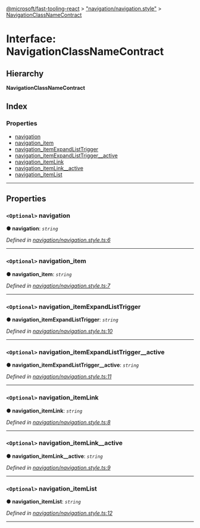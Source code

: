 [@microsoft/fast-tooling-react](../README.md) > ["navigation/navigation.style"](../modules/_navigation_navigation_style_.md) > [NavigationClassNameContract](../interfaces/_navigation_navigation_style_.navigationclassnamecontract.md)

# Interface: NavigationClassNameContract

## Hierarchy

**NavigationClassNameContract**

## Index

### Properties

* [navigation](_navigation_navigation_style_.navigationclassnamecontract.md#navigation)
* [navigation_item](_navigation_navigation_style_.navigationclassnamecontract.md#navigation_item)
* [navigation_itemExpandListTrigger](_navigation_navigation_style_.navigationclassnamecontract.md#navigation_itemexpandlisttrigger)
* [navigation_itemExpandListTrigger__active](_navigation_navigation_style_.navigationclassnamecontract.md#navigation_itemexpandlisttrigger__active)
* [navigation_itemLink](_navigation_navigation_style_.navigationclassnamecontract.md#navigation_itemlink)
* [navigation_itemLink__active](_navigation_navigation_style_.navigationclassnamecontract.md#navigation_itemlink__active)
* [navigation_itemList](_navigation_navigation_style_.navigationclassnamecontract.md#navigation_itemlist)

---

## Properties

<a id="navigation"></a>

### `<Optional>` navigation

**● navigation**: *`string`*

*Defined in [navigation/navigation.style.ts:6](https://github.com/Microsoft/fast-dna/blob/164dd3ca/packages/fast-tooling-react/src/navigation/navigation.style.ts#L6)*

___
<a id="navigation_item"></a>

### `<Optional>` navigation_item

**● navigation_item**: *`string`*

*Defined in [navigation/navigation.style.ts:7](https://github.com/Microsoft/fast-dna/blob/164dd3ca/packages/fast-tooling-react/src/navigation/navigation.style.ts#L7)*

___
<a id="navigation_itemexpandlisttrigger"></a>

### `<Optional>` navigation_itemExpandListTrigger

**● navigation_itemExpandListTrigger**: *`string`*

*Defined in [navigation/navigation.style.ts:10](https://github.com/Microsoft/fast-dna/blob/164dd3ca/packages/fast-tooling-react/src/navigation/navigation.style.ts#L10)*

___
<a id="navigation_itemexpandlisttrigger__active"></a>

### `<Optional>` navigation_itemExpandListTrigger__active

**● navigation_itemExpandListTrigger__active**: *`string`*

*Defined in [navigation/navigation.style.ts:11](https://github.com/Microsoft/fast-dna/blob/164dd3ca/packages/fast-tooling-react/src/navigation/navigation.style.ts#L11)*

___
<a id="navigation_itemlink"></a>

### `<Optional>` navigation_itemLink

**● navigation_itemLink**: *`string`*

*Defined in [navigation/navigation.style.ts:8](https://github.com/Microsoft/fast-dna/blob/164dd3ca/packages/fast-tooling-react/src/navigation/navigation.style.ts#L8)*

___
<a id="navigation_itemlink__active"></a>

### `<Optional>` navigation_itemLink__active

**● navigation_itemLink__active**: *`string`*

*Defined in [navigation/navigation.style.ts:9](https://github.com/Microsoft/fast-dna/blob/164dd3ca/packages/fast-tooling-react/src/navigation/navigation.style.ts#L9)*

___
<a id="navigation_itemlist"></a>

### `<Optional>` navigation_itemList

**● navigation_itemList**: *`string`*

*Defined in [navigation/navigation.style.ts:12](https://github.com/Microsoft/fast-dna/blob/164dd3ca/packages/fast-tooling-react/src/navigation/navigation.style.ts#L12)*

___

